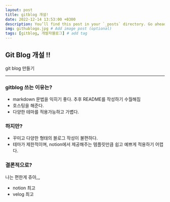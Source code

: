 ```yaml
---
layout: post
title: gitblog 개설!
date: 2022-12-14 13:53:00 +0300
description: You’ll find this post in your `_posts` directory. Go ahead and edit it and re-build the site to see your changes. # Add post description (optional)
img: githublogo.jpg # Add image post (optional)
tags: [gitblog, 개발자블로그] # add tag
---
```


## Git Blog 개설 !!
git blog 만들기

---
### gitblog 쓰는 이유는?
- markdown 문법을 익히기 좋다. 추후 README를 작성하기 수월해짐
- 호스팅을 해준다.
- 다양한 테마를 적용가능하고 가볍다.

### 하지만?

- 꾸미고 다양한 형태의 블로그 작성이 불편하다.
- 테마가 제한적이며, notion에서 제공해주는 템플릿만큼 쉽고 예쁘게 적용하기 어렵다.

### 결론적으로?
나는 편한게 쥬아,,,
- notion 최고
- velog 최고